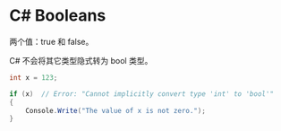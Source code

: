 # C# Booleans

两个值：true 和 false。

C# 不会将其它类型隐式转为 bool 类型。

```cs
int x = 123;

if (x)  // Error: "Cannot implicitly convert type 'int' to 'bool'"
{
    Console.Write("The value of x is not zero.");
}
```
